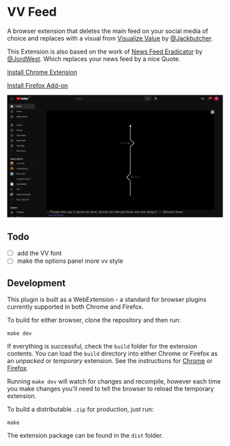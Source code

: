 # VV Feed

A browser extension that deletes the main feed on your social media of choice
and replaces with a visual from [Visualize Value](https://visualizevalue.com/) by [@Jackbutcher](https://twitter.com/jackbutcher).

This Extension is also based on the work of [News Feed Eradicator](https://github.com/jordwest/news-feed-eradicator) by [@JordWest](https://github.com/jordwest). Which replaces your news feed by a nice Quote.

[Install Chrome Extension](https://chrome.google.com/webstore/detail/news-feed-eradicator-for/fjcldmjmjhkklehbacihaiopjklihlgg?hl=en)

[Install Firefox Add-on](https://addons.mozilla.org/en-US/firefox/addon/news-feed-eradicator/)

![Screenshot](/assets/screenshot.png)

## Todo 
- [ ] add the VV font 
- [ ] make the options panel more vv style

## Development

This plugin is built as a WebExtension - a standard for browser plugins currently supported in both Chrome and Firefox.

To build for either browser, clone the repository and then run:

    make dev

If everything is successful, check the `build` folder for the extension contents. You can load the `build` directory into either Chrome or Firefox as an _unpacked_ or _temporary_ extension. See the instructions for [Chrome](https://developer.chrome.com/extensions/getstarted#unpacked) or [Firefox](https://developer.mozilla.org/en-US/Add-ons/WebExtensions/Temporary_Installation_in_Firefox).

Running `make dev` will watch for changes and recompile, however each time you make changes you'll need to tell the browser to reload the temporary extension.

To build a distributable `.zip` for production, just run:

    make

The extension package can be found in the `dist` folder.
